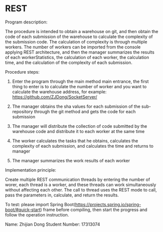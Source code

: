 # REST

Program description: 

The procedure is intended to obtain a warehouse on git, and then obtain the code of each submission of the warehouse to calculate the complexity of the submission code. The calculation of complexity is through multiple workers. The number of workers can be imported from the console applying REST architecture, and then the manager summarizes the results of each workerStatistics, the calculation of each worker, the calculation time, and the calculation of the complexity of each submission.


Procedure steps:

1. Enter the program through the main method main entrance, the first thing to enter is to calculate the number of worker and you want to calculate the warehouse address, for example: https://github.com/ZJDong/SocketServer/

2. The manager obtains the sha values for each submission of the sub-repository through the git method and gets the code for each submission

3. The manager will distribute the collection of code submitted by the warehouse code and distribute it to each worker at the same time

4. The worker calculates the tasks that he obtains, calculates the complexity of each submission, and calculates the time and returns to manager

5. The manager summarizes the work results of each worker


Implementation principle: 

Create multiple REST communication threads by entering the number of worer, each thread is a worker, and these threads can work simultaneously without affecting each other. The call to thread uses the REST mode to call, pass the parameters in, calculate, and return the results.


To test: please import Spring Boot(https://projects.spring.io/spring-boot/#quick-start) frame before compiling, then start the progress and follow the operation instruction.

Name: Zhijian Dong
Student Number: 17313074
